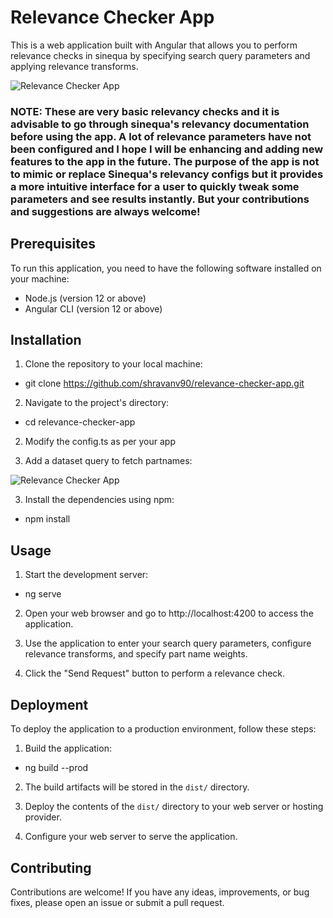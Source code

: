 # Relevance Checker App

This is a web application built with Angular that allows you to perform relevance checks in sinequa by specifying search query parameters and applying relevance transforms.

![Relevance Checker App](./src/assets/relevancy.png)

### NOTE: These are very basic relevancy checks and it is advisable to go through sinequa's relevancy documentation before using the app. A lot of relevance parameters have not been configured and I hope I will be enhancing and adding new features to the app in the future. The purpose of the app is not to mimic or replace Sinequa's relevancy configs but it provides a more intuitive interface for a user to quickly tweak some parameters and see results instantly. But your contributions and suggestions are always welcome!

## Prerequisites

To run this application, you need to have the following software installed on your machine:

- Node.js (version 12 or above)
- Angular CLI (version 12 or above)

## Installation

1. Clone the repository to your local machine:

- git clone https://github.com/shravanv90/relevance-checker-app.git

2. Navigate to the project's directory:

- cd relevance-checker-app

2. Modify the config.ts as per your app

3. Add a dataset query to fetch partnames:

![Relevance Checker App](./src/assets/relevancy_dataset.png)

3. Install the dependencies using npm:

- npm install

## Usage

1. Start the development server:

- ng serve

2. Open your web browser and go to http://localhost:4200 to access the application.

3. Use the application to enter your search query parameters, configure relevance transforms, and specify part name weights.

4. Click the "Send Request" button to perform a relevance check.

## Deployment

To deploy the application to a production environment, follow these steps:

1. Build the application:

- ng build --prod

2. The build artifacts will be stored in the `dist/` directory.

3. Deploy the contents of the `dist/` directory to your web server or hosting provider.

4. Configure your web server to serve the application.

## Contributing

Contributions are welcome! If you have any ideas, improvements, or bug fixes, please open an issue or submit a pull request.
